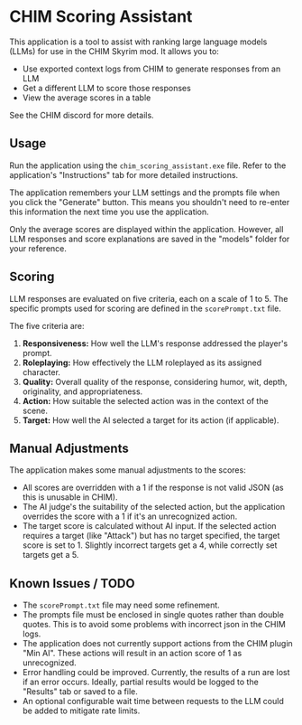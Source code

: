 # CHIM Scoring Assistant

This application is a tool to assist with ranking large language models (LLMs) for use in the CHIM Skyrim mod. It allows you to:

* Use exported context logs from CHIM to generate responses from an LLM
* Get a different LLM to score those responses
* View the average scores in a table

See the CHIM discord for more details.

## Usage

Run the application using the `chim_scoring_assistant.exe` file. Refer to the application's "Instructions" tab for more detailed instructions.

The application remembers your LLM settings and the prompts file when you click the "Generate" button. This means you shouldn't need to re-enter this information the next time you use the application.

Only the average scores are displayed within the application. However, all LLM responses and score explanations are saved in the "models" folder for your reference.

## Scoring

LLM responses are evaluated on five criteria, each on a scale of 1 to 5. The specific prompts used for scoring are defined in the `scorePrompt.txt` file.

The five criteria are:

1. **Responsiveness:** How well the LLM's response addressed the player's prompt.
2. **Roleplaying:** How effectively the LLM roleplayed as its assigned character.
3. **Quality:** Overall quality of the response, considering humor, wit, depth, originality, and appropriateness.
4. **Action:** How suitable the selected action was in the context of the scene.
5. **Target:** How well the AI selected a target for its action (if applicable).

## Manual Adjustments

The application makes some manual adjustments to the scores:

* All scores are overridden with a 1 if the response is not valid JSON (as this is unusable in CHIM).
* The AI judge's the suitability of the selected action, but the application overrides the score with a 1 if it's an unrecognized action.
* The target score is calculated without AI input. If the selected action requires a target (like "Attack") but has no target specified, the target score is set to 1. Slightly incorrect targets get a 4, while correctly set targets get a 5.

## Known Issues / TODO

* The `scorePrompt.txt` file may need some refinement.
* The prompts file must be enclosed in single quotes rather than double quotes. This is to avoid some problems with incorrect json in the CHIM logs.
* The application does not currently support actions from the CHIM plugin "Min AI". These actions will result in an action score of 1 as unrecognized.
* Error handling could be improved. Currently, the results of a run are lost if an error occurs. Ideally, partial results would be logged to the "Results" tab or saved to a file.
* An optional configurable wait time between requests to the LLM could be added to mitigate rate limits.
